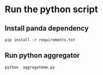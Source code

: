 # Run the python script
## Install panda dependency
```pip install -r requirements.txt```
## Run python aggregator
```python  aggregateme.py``` 
